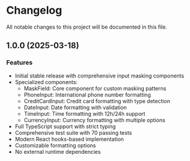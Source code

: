 # Changelog

All notable changes to this project will be documented in this file.

## 1.0.0 (2025-03-18)

### Features

- Initial stable release with comprehensive input masking components
- Specialized components:
  - MaskField: Core component for custom masking patterns
  - PhoneInput: International phone number formatting
  - CreditCardInput: Credit card formatting with type detection
  - DateInput: Date formatting with validation
  - TimeInput: Time formatting with 12h/24h support
  - CurrencyInput: Currency formatting with multiple options
- Full TypeScript support with strict typing
- Comprehensive test suite with 70 passing tests
- Modern React hooks-based implementation
- Customizable formatting options
- No external runtime dependencies
